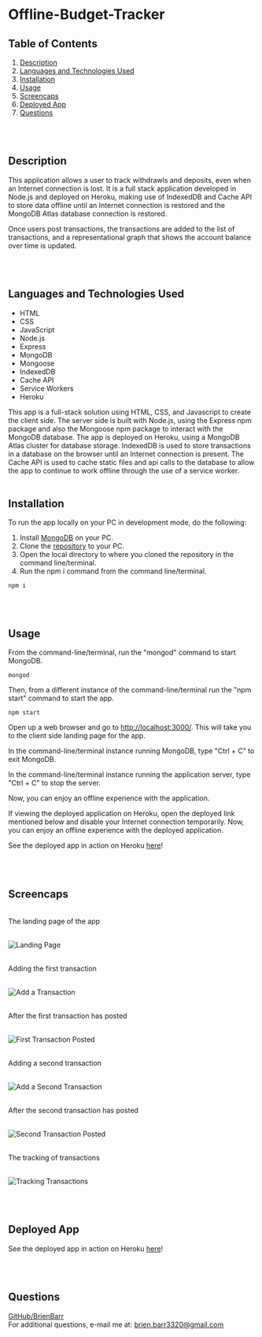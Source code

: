 # Offline-Budget-Tracker

## Table of Contents

1. [Description](#Description)
2. [Languages and Technologies Used](#Languages-and-Technologies-Used)
3. [Installation](#Installation)
4. [Usage](#Usage)
5. [Screencaps](#Screencaps)
6. [Deployed App](#Deployed-App)
6. [Questions](#Questions)
<br/>
<br/>

## Description

This application allows a user to track withdrawls and deposits, even when an Internet connection is lost.  It is a full stack application developed in Node.js and deployed on Heroku, making use of IndexedDB and Cache API to store data offline until an Internet connection is restored and the MongoDB Atlas database connection is restored.

Once users post transactions, the transactions are added to the list of transactions, and a representational graph that shows the account balance over time is updated. 

<br/>
<br/>

## Languages and Technologies Used

* HTML
* CSS
* JavaScript
* Node.js
* Express
* MongoDB
* Mongoose
* IndexedDB
* Cache API
* Service Workers
* Heroku

This app is a full-stack solution using HTML, CSS, and Javascript to create the client side.  The server side is built with Node.js, using the Express npm package and also the Mongoose npm package to interact with the MongoDB database.  The app is deployed on Heroku, using a MongoDB Atlas cluster for database storage.  IndexedDB is used to store transactions in a database on the browser until an Internet connection is present.  The Cache API is used to cache static files and api calls to the database to allow the app to continue to work offline through the use of a service worker.
<br/>
<br/>

## Installation

To run the app locally on your PC in development mode, do the following:

1. Install [MongoDB](https://www.mongodb.com/) on your PC.
2. Clone the [repository](https://github.com/BrienBarr/Offline-Budget-Tracker) to your PC.
3. Open the local directory to where you cloned the repository in the command line/terminal.
4. Run the npm i command from the command line/terminal.
```
npm i
```
<br/>
<br/>

## Usage

From the command-line/terminal, run the "mongod" command to start MongoDB.
```
mongod
```

Then, from a different instance of the command-line/terminal run the "npm start" command to start the app.
```
npm start
```

Open up a web browser and go to [http://localhost:3000/](http://localhost:3000/).  This will take you to the client side landing page for the app.

In the command-line/terminal instance running MongoDB, type "Ctrl + C" to exit MongoDB.

In the command-line/terminal instance running the application server, type "Ctrl + C" to stop the server.

Now, you can enjoy an offline experience with the application.

If viewing the deployed application on Heroku, open the deployed link mentioned below and disable your Internet connection temporarily.  Now, you can enjoy an offline experience with the deployed application.

See the deployed app in action on Heroku [here](https://secure-inlet-09030.herokuapp.com/)!

<br/>
<br/>

## Screencaps

<br/>
The landing page of the app<br/><br/>

![Landing Page](./img/start.png)

<br/>
Adding the first transaction<br/><br/>

![Add a Transaction](./img/first_transaction.png)

<br/>
After the first transaction has posted<br/><br/>

![First Transaction Posted](./img/first_transaction_posted.png)

<br/>
Adding a second transaction<br/><br/>

![Add a Second Transaction](./img/second_transaction.png)

<br/>
After the second transaction has posted<br/><br/>

![Second Transaction Posted](./img/second_transaction_posted.png)

<br/>
The tracking of transactions<br/><br/>

![Tracking Transactions](./img/transactions.png)

<br/>
<br/>

## Deployed App

See the deployed app in action on Heroku [here](https://secure-inlet-09030.herokuapp.com/)!

<br/>
<br/>

## Questions

[GitHub/BrienBarr](https://github.com/BrienBarr)<br/>
For additional questions, e-mail me at: [brien.barr3320@gmail.com](brien.barr3320@gmail.com)